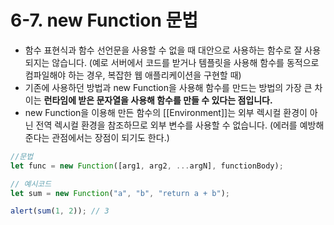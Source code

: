 # 6-7. new Function 문법

- 함수 표현식과 함수 선언문을 사용할 수 없을 때 대안으로 사용하는 함수로 잘 사용되지는 않습니다. (예로 서버에서 코드를 받거나 템플릿을 사용해 함수를 동적으로 컴파일해야 하는 경우, 복잡한 웹 애플리케이션을 구현할 때)
- 기존에 사용하던 방법과 new Function을 사용해 함수를 만드는 방법의 가장 큰 차이는 **런타임에 받은 문자열을 사용해 함수를 만들 수 있다는 점입니다.**
- new Function을 이용해 만든 함수의 [[Environment]]는 외부 렉시컬 환경이 아닌 전역 렉시컬 환경을 참조하므로 외부 변수를 사용할 수 없습니다. (에러를 예방해 준다는 관점에서는 장점이 되기도 한다.)

```jsx
//문법
let func = new Function([arg1, arg2, ...argN], functionBody);

// 예시코드
let sum = new Function("a", "b", "return a + b");

alert(sum(1, 2)); // 3
```
